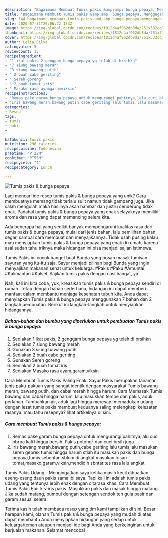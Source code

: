 ```yaml
---
description: "Bagaimana Membuat Tumis pakis &amp;amp; bunga pepaya, Menggugah Selera"
title: "Bagaimana Membuat Tumis pakis &amp;amp; bunga pepaya, Menggugah Selera"
slug: 144-bagaimana-membuat-tumis-pakis-and-amp-bunga-pepaya-menggugah-selera
date: 2020-07-31T20:06:22.153Z
image: https://img-global.cpcdn.com/recipes/f812d4af962db8da/751x532cq70/tumis-pakis-bunga-pepaya-foto-resep-utama.jpg
thumbnail: https://img-global.cpcdn.com/recipes/f812d4af962db8da/751x532cq70/tumis-pakis-bunga-pepaya-foto-resep-utama.jpg
cover: https://img-global.cpcdn.com/recipes/f812d4af962db8da/751x532cq70/tumis-pakis-bunga-pepaya-foto-resep-utama.jpg
author: Lelia Silva
ratingvalue: 5
reviewcount: 13
recipeingredient:
- "1 ikat pakis 2 genggam bunga pepaya yg telah di brsihkn"
- "7 siung bawang merah"
- "3 siung bawang putih"
- " 2 buah cabe geriting"
- " Sereh goreng"
- " 2 buah tomat iris"
- " Masako rasa ayamgaramviksin"
recipeinstructions:
- "Remas pake garam bunga pepaya untuk mengurangi pahitnya,lalu cuci bbrpa kali hingga bersih. Pakis potong² dan cuci brsih juga."
- "Iris bawang merah,bawang putih,cabe geriting lalu tumis,lalu masukan sereh geprek tumis hingga harum stlah itu masukan pakis dan bunga pepaya,tumis sebentar..sblum di angkat masukan irisan tomat,masako,garam,viksin,mendidih sbntar.tes rasa lalu angkat"
categories:
- Resep
tags:
- tumis
- pakis
- 

katakunci: tumis pakis  
nutrition: 296 calories
recipecuisine: Indonesian
preptime: "PT22M"
cooktime: "PT55M"
recipeyield: "4"
recipecategory: Lunch

---
```



![Tumis pakis &amp; bunga pepaya](https://img-global.cpcdn.com/recipes/f812d4af962db8da/751x532cq70/tumis-pakis-bunga-pepaya-foto-resep-utama.jpg)

Lagi mencari ide resep tumis pakis &amp; bunga pepaya yang unik? Cara membuatnya memang tidak terlalu sulit namun tidak gampang juga. Jika salah mengolah maka hasilnya akan hambar dan justru cenderung tidak enak. Padahal tumis pakis &amp; bunga pepaya yang enak selayaknya memiliki aroma dan rasa yang dapat memancing selera kita.

Ada beberapa hal yang sedikit banyak mempengaruhi kualitas rasa dari tumis pakis &amp; bunga pepaya, mulai dari jenis bahan, lalu pemilihan bahan segar, sampai cara membuat dan menyajikannya. Tidak usah pusing kalau mau menyiapkan tumis pakis &amp; bunga pepaya yang enak di rumah, karena asal sudah tahu triknya maka hidangan ini bisa menjadi sajian istimewa.

Tumis Pakis ini cocok banget buat Bunda yang bosan masak tumisan sayuran yang itu-itu saja. Sayur menjadi pilihan bagi Bunda yang ingin menyajikan makanan sehat untuk keluarga. #Pakis #Paku #Amuntai #Kalimantan #Kalsel. Sajikan tumis pakis dengan nasi hangat, ya.


Nah, kali ini kita coba, yuk, kreasikan tumis pakis &amp; bunga pepaya sendiri di rumah. Tetap dengan bahan sederhana, hidangan ini dapat memberi manfaat dalam membantu menjaga kesehatan tubuh kita. Anda dapat menyiapkan Tumis pakis &amp; bunga pepaya menggunakan 7 bahan dan 2 langkah pembuatan. Berikut ini langkah-langkah untuk menyiapkan hidangannya.

<!--inarticleads1-->

##### Bahan-bahan dan bumbu yang diperlukan untuk pembuatan Tumis pakis &amp; bunga pepaya:

1. Sediakan 1 ikat pakis, 2 genggam bunga pepaya yg telah di brsihkn
1. Sediakan 7 siung bawang merah
1. Gunakan 3 siung bawang putih
1. Sediakan  2 buah cabe geriting
1. Gunakan  Sereh goreng
1. Sediakan  2 buah tomat iris
1. Sediakan  Masako rasa ayam,garam,viksin


Cara Membuat Tumis Pakis Paling Enak. Sayur Pakis merupakan tanaman jenis paku-pakuan yang sangat identik dengan masyarakat Tumis bawang merah, bawang putih, dan cabai merah hingga harum. Cara Memasak Tumis bawang dan cabai hingga harum, lalu masukkan tempe dan pakis, aduk perlahan. Tambahkan air, aduk lagi hingga meresap. memadukan udang dengan lezat tumis pakis membuat keduanya saling melengkapi kelezatan rasanya. mau tahu resepnya? lihat artikelnya di sini. 

<!--inarticleads2-->

##### Cara membuat Tumis pakis &amp; bunga pepaya:

1. Remas pake garam bunga pepaya untuk mengurangi pahitnya,lalu cuci bbrpa kali hingga bersih. Pakis potong² dan cuci brsih juga.
1. Iris bawang merah,bawang putih,cabe geriting lalu tumis,lalu masukan sereh geprek tumis hingga harum stlah itu masukan pakis dan bunga pepaya,tumis sebentar..sblum di angkat masukan irisan tomat,masako,garam,viksin,mendidih sbntar.tes rasa lalu angkat


Tumis Pakis Udang - Mengingatkan saya ketika masih kecil dibuatkan eseng-eseng daun pakis sama ibi saya. Tapi kali ini adalah tumis pakis udang yang tentunya lebih enak dengan citarasa khas. Cara Membuat Tumis Pakis Ebi: Iris-iris pakis. Masukkan pakis dan masak hingga matang. Jika sudah matang, bumbui dengan setengah sendok teh gula pasir dan garam sesuai selera. 

Terima kasih telah membaca resep yang tim kami tampilkan di sini. Besar harapan kami, olahan Tumis pakis &amp; bunga pepaya yang mudah di atas dapat membantu Anda menyiapkan hidangan yang sedap untuk keluarga/teman ataupun menjadi ide bagi Anda yang berkeinginan untuk berjualan makanan. Selamat mencoba!
